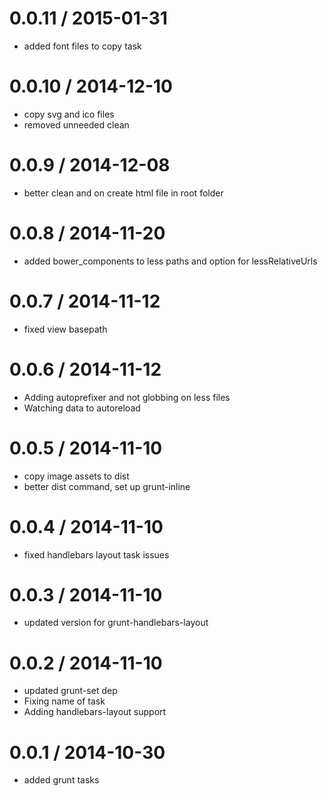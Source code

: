 
0.0.11 / 2015-01-31
==================

  * added font files to copy task


0.0.10 / 2014-12-10 
==================

  * copy svg and ico files
  * removed unneeded clean

0.0.9 / 2014-12-08 
==================

  * better clean and on create html file in root folder

0.0.8 / 2014-11-20 
==================

  * added bower_components to less paths and option for lessRelativeUrls

0.0.7 / 2014-11-12 
==================

  * fixed view basepath

0.0.6 / 2014-11-12 
==================

  * Adding autoprefixer and not globbing on less files
  * Watching data to autoreload

0.0.5 / 2014-11-10 
==================

  * copy image assets to dist
  * better dist command, set up grunt-inline

0.0.4 / 2014-11-10 
==================

  * fixed handlebars layout task issues

0.0.3 / 2014-11-10 
==================

  * updated version for grunt-handlebars-layout

0.0.2 / 2014-11-10 
==================

  * updated grunt-set dep
  * Fixing name of task
  * Adding handlebars-layout support

0.0.1 / 2014-10-30 
==================

  * added grunt tasks
